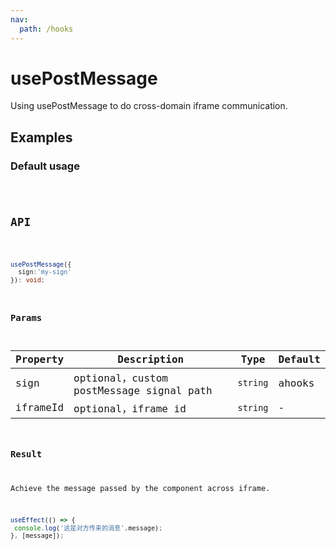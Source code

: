 ```yaml
---
nav:
  path: /hooks
---
```


# usePostMessage

Using usePostMessage to do cross-domain iframe communication.

## Examples

### Default usage

<code src="./demo/demo1.tsx" />

## API

```typescript

usePostMessage({
  sign:'my-sign'
}): void;
```

### Params

| Property | Description                              | Type     | Default |
| -------- | ---------------------------------------- | -------- | ------- |
| sign     | optional，custom postMessage signal path | `string` | ahooks  |
| iframeId | optional，iframe id                      | `string` | -       |

### Result

Achieve the message passed by the component across iframe.

```js
useEffect(() => {
 console.log('这是对方传来的消息',message);
}, [message]);
```
